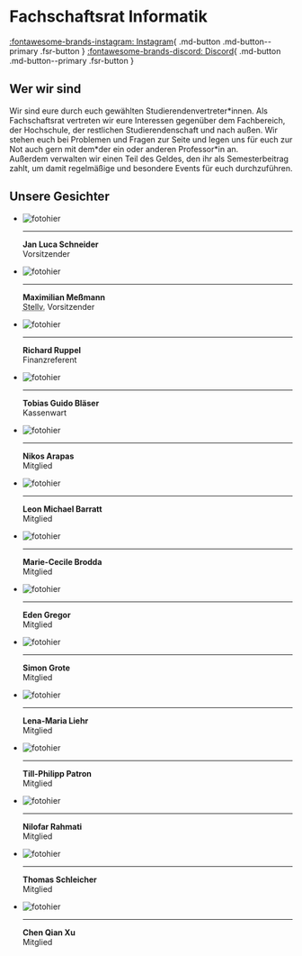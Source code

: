 # Fachschaftsrat Informatik

[:fontawesome-brands-instagram: Instagram](https://www.instagram.com/fachschaftsrat_fb4){ .md-button .md-button--primary .fsr-button }
[:fontawesome-brands-discord: Discord](https://discord.com/invite/wrfw8MMqg8){ .md-button .md-button--primary .fsr-button }

## Wer wir sind

Wir sind eure durch euch gewählten Studierendenvertreter\*innen. Als Fachschaftsrat vertreten wir eure Interessen gegenüber dem Fachbereich, der Hochschule, der restlichen Studierendenschaft und nach außen. Wir stehen euch bei Problemen und Fragen zur Seite und legen uns für euch zur Not auch gern mit dem\*der ein oder anderen Professor\*in an.  
Außerdem verwalten wir einen Teil des Geldes, den ihr als Semesterbeitrag zahlt, um damit regelmäßige und besondere Events für euch durchzuführen.

## Unsere Gesichter

<div class="grid cards photo-grid" markdown>

- ![fotohier](images/fotohier.gif)

    ---

    **Jan Luca Schneider**  
    Vorsitzender

- ![fotohier](images/fotohier.gif)

    ---

    **Maximilian Meßmann**  
    <abbr title="Stellvertretender">Stellv.</abbr> Vorsitzender

- ![fotohier](images/fotohier.gif)

    ---

    **Richard Ruppel**  
    Finanzreferent

- ![fotohier](images/fotohier.gif)

    ---

    **Tobias Guido Bläser**  
    Kassenwart

- ![fotohier](images/fotohier.gif)

    ---

    **Nikos Arapas**  
    Mitglied

- ![fotohier](images/fotohier.gif)

    ---

    **Leon Michael Barratt**  
    Mitglied

- ![fotohier](images/fotohier.gif)

    ---

    **Marie-Cecile Brodda**  
    Mitglied

- ![fotohier](images/fotohier.gif)

    ---

    **Eden Gregor**  
    Mitglied

- ![fotohier](images/fotohier.gif)

    ---

    **Simon Grote**  
    Mitglied

- ![fotohier](images/fotohier.gif)

    ---

    **Lena-Maria Liehr**  
    Mitglied

- ![fotohier](images/fotohier.gif)

    ---

    **Till-Philipp Patron**  
    Mitglied

- ![fotohier](images/fotohier.gif)

    ---

    **Nilofar Rahmati**  
    Mitglied

- ![fotohier](images/fotohier.gif)

    ---

    **Thomas Schleicher**  
    Mitglied

- ![fotohier](images/fotohier.gif)

    ---

    **Chen Qian Xu**  
    Mitglied

</div>

